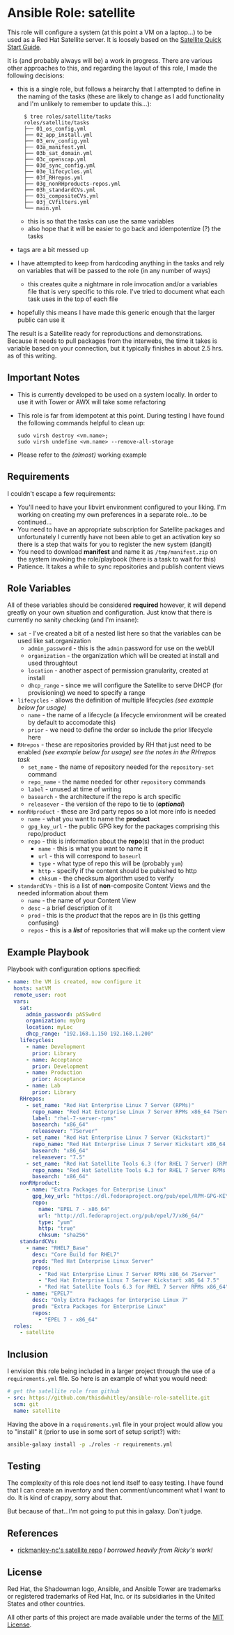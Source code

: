 Ansible Role: satellite
=======================

This role will configure a system (at this point a VM on a laptop...) to be used
as a Red Hat Satellite server.  It is loosely based on the
[Satellite Quick Start Guide](https://access.redhat.com/documentation/en-us/red_hat_satellite/6.3/html-single/quick_start_guide).

It is (and probably always will be) a work in progress.  There are various
other approaches to this, and regarding the layout of this role, I made the
following decisions:

- this is a single role, but follows a heirarchy that I attempted to define in
  the naming of the tasks (these are likely to change as I add functionality
  and I'm unlikely to remember to update this...):
  
        $ tree roles/satellite/tasks
        roles/satellite/tasks
        ├── 01_os_config.yml
        ├── 02_app_install.yml
        ├── 03_env_config.yml
        ├── 03a_manifest.yml
        ├── 03b_sat_domain.yml
        ├── 03c_openscap.yml
        ├── 03d_sync_config.yml
        ├── 03e_lifecycles.yml
        ├── 03f_RHrepos.yml
        ├── 03g_nonRHproducts-repos.yml
        ├── 03h_standardCVs.yml
        ├── 03i_compositeCVs.yml
        ├── 03j_CVfilters.yml
        └── main.yml

  - this is so that the tasks can use the same variables
  - also hope that it will be easier to go back and idempotentize (?) the tasks
- tags are a bit messed up
- I have attempted to keep from hardcoding anything in the tasks and rely on
  variables that will be passed to the role (in any number of ways)
  - this creates quite a nightmare in role invocation and/or a variables file
    that is very specific to this role.  I've tried to document what each task
    uses in the top of each file
- hopefully this means I have made this generic enough that the larger public
  can use it

The result is a Satellite ready for reproductions and demonstrations.  Because
it needs to pull packages from the interwebs, the time it takes is variable
based on your connection, but it typically finishes in about 2.5 hrs. as of this
writing.

Important Notes
---------------

- This is currently developed to be used on a system locally.  In order to use
  it with Tower or AWX will take some refactoring
- This role is far from idempotent at this point.  During testing I have found
  the following commands helpful to clean up:

      sudo virsh destroy <vm.name>;
      sudo virsh undefine <vm.name> --remove-all-storage

- Please refer to the *(almost)* working example

Requirements
------------

I couldn't escape a few requirements:

- You'll need to have your libvirt environment configured to your liking.  I'm
  working on creating my own preferences in a separate role...to be continued...
- You need to have an appropriate subscription for Satellite packages and
  unfortunately I currently have not been able to get an activation key so there
  is a step that waits for you to register the new system (dangit)
- You need to download **manifest** and name it as `/tmp/manifest.zip` on the
  system invoking the role/playbook (there is a task to wait for this)
- Patience.  It takes a while to sync repositories and publish content views

Role Variables
--------------

All of these variables should be considered **required** however, it will
depend greatly on your own situation and configuration.  Just know that there is
currently no sanity checking (and I'm insane):

- `sat` - I've created a bit of a nested list here so that the variables can be 
  used like sat.organization
  - `admin_password` - this is the `admin` password for use on the webUI
  - `organization` - the organization which will be created at install and used
    throughtout
  - `location` - another aspect of permission granularity, created at install
  - `dhcp_range` - since we will configure the Satellite to serve DHCP (for
    provisioning) we need to specify a range
- `lifecycles` - allows the definition of multiple lifecycles *(see example 
  below for usage)*
  - `name` - the name of a lifecycle (a lifecycle environment will be created by
    default to accomodate this)
  - `prior` - we need to define the order so include the prior lifecycle here
- `RHrepos` - these are repositories provided by RH that just need to be enabled
  *(see example below for usage)* *see the notes in the RHrepos task*
  - `set_name` - the name of repository needed for the `repository-set` command
  - `repo_name` - the name needed for other `repository` commands
  - `label` - unused at time of writing
  - `basearch` - the architecture if the repo is arch specific
  - `releasever` - the version of the repo to tie to (***optional***)
- `nonRHproduct` - these are 3rd party repos so a lot more info is needed
  - `name` - what you want to name the **product**
  - `gpg_key_url` - the public GPG key for the packages comprising this
    repo/product
  - `repo` - this is information about the **repo**(s) that in the product
    - `name` - this is what you want to name it
    - `url` - this will correspond to `baseurl`
    - `type` - what type of repo this will be (probably `yum`)
    - `http` - specify if the content should be pubished to http
    - `chksum` - the checksum algorithm used to verify
- `standardCVs` - this is a list of **non**-composite Content Views and the
  needed information about them
  - `name` - the name of your Content View
  - `desc` - a brief description of it
  - `prod` - this is the *product* that the repos are in (is this getting
    confusing)
  - `repos` - this is a ***list*** of repositories that will make up the content
    view

Example Playbook
----------------

Playbook with configuration options specified:

~~~yaml
- name: the VM is created, now configure it
  hosts: satVM
  remote_user: root
  vars:
    sat:
      admin_password: pASSw0rd
      organization: myOrg
      location: myLoc
      dhcp_range: "192.168.1.150 192.168.1.200"
    lifecycles:
      - name: Development
        prior: Library
      - name: Acceptance
        prior: Development
      - name: Production
        prior: Acceptance
      - name: Lab
        prior: Library
    RHrepos:
      - set_name: "Red Hat Enterprise Linux 7 Server (RPMs)"
        repo_name: "Red Hat Enterprise Linux 7 Server RPMs x86_64 7Server"
        label: "rhel-7-server-rpms"
        basearch: "x86_64"
        releasever: "7Server"
      - set_name: "Red Hat Enterprise Linux 7 Server (Kickstart)"
        repo_name: "Red Hat Enterprise Linux 7 Server Kickstart x86_64 7.5"
        basearch: "x86_64"
        releasever: "7.5"
      - set_name: "Red Hat Satellite Tools 6.3 (for RHEL 7 Server) (RPMs)"
        repo_name: "Red Hat Satellite Tools 6.3 for RHEL 7 Server RPMs x86_64"
        basearch: "x86_64"
    nonRHproduct:
      - name: "Extra Packages for Enterprise Linux"
        gpg_key_url: "https://dl.fedoraproject.org/pub/epel/RPM-GPG-KEY-EPEL-7"
        repo:
          name: "EPEL 7 - x86_64"
          url: "http://dl.fedoraproject.org/pub/epel/7/x86_64/"
          type: "yum"
          http: "true"
          chksum: "sha256"
    standardCVs:
      - name: "RHEL7_Base"
        desc: "Core Build for RHEL7"
        prod: "Red Hat Enterprise Linux Server"
        repos:
          - "Red Hat Enterprise Linux 7 Server RPMs x86_64 7Server"
          - "Red Hat Enterprise Linux 7 Server Kickstart x86_64 7.5"
          - "Red Hat Satellite Tools 6.3 for RHEL 7 Server RPMs x86_64"
      - name: "EPEL7"
        desc: "Only Extra Packages for Enterprise Linux 7"
        prod: "Extra Packages for Enterprise Linux"
        repos:
          - "EPEL 7 - x86_64"
  roles:
    - satellite
~~~

Inclusion
---------

I envision this role being included in a larger project through the use of a `requirements.yml` file. So here is an example of what you would need:

~~~yaml
# get the satellite role from github
- src: https://github.com/thisdwhitley/ansible-role-satellite.git
  scm: git
  name: satellite
~~~

Having the above in a `requirements.yml` file in your project would allow you to "install" it (prior to use in some sort of setup script?) with:

~~~bash
ansible-galaxy install -p ./roles -r requirements.yml
~~~

Testing
-------

The complexity of this role does not lend itself to easy testing.  I have found
that I can create an inventory and then comment/uncomment what I want to do.  It
is kind of crappy, sorry about that.

But because of that...I'm not going to put this in galaxy.  Don't judge.

References
----------

- [rickmanley-nc's satellite repo](https://github.com/rickmanley-nc/satellite)
  *I borrowed heavily from Ricky's work!*

License
-------

Red Hat, the Shadowman logo, Ansible, and Ansible Tower are trademarks or
registered trademarks of Red Hat, Inc. or its subsidiaries in the United
States and other countries.

All other parts of this project are made available under the terms of the [MIT
License](LICENSE).
